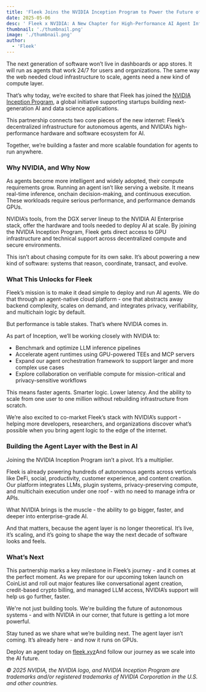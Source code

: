 ```yaml
---
title: 'Fleek Joins the NVIDIA Inception Program to Power the Future of AI Agents'
date: 2025-05-06
desc: ' Fleek x NVIDIA: A New Chapter for High-Performance AI Agent Infrastructure'
thumbnail: './thumbnail.png'
image: './thumbnail.png'
author:
  - 'Fleek'
---
```

The next generation of software won’t live in dashboards or app stores. It will run as agents that work 24/7 for users and organizations. The same way the web needed cloud infrastructure to scale, agents need a new kind of compute layer.

That’s why today, we’re excited to share that Fleek has joined the [NVIDIA Inception Program](https://www.nvidia.com/en-us/startups/), a global initiative supporting startups building next-generation AI and data science applications.

This partnership connects two core pieces of the new internet: Fleek’s decentralized infrastructure for autonomous agents, and NVIDIA’s high-performance hardware and software ecosystem for AI.

Together, we’re building a faster and more scalable foundation for agents to run anywhere.

### Why NVIDIA, and Why Now

As agents become more intelligent and widely adopted, their compute requirements grow. Running an agent isn’t like serving a website. It means real-time inference, onchain decision-making, and continuous execution. These workloads require serious performance, and performance demands GPUs.

NVIDIA’s tools, from the DGX server lineup to the NVIDIA AI Enterprise stack, offer the hardware and tools needed to deploy AI at scale. By joining the NVIDIA Inception Program, Fleek gets direct access to GPU infrastructure and technical support across decentralized compute and secure environments.

This isn’t about chasing compute for its own sake. It’s about powering a new kind of software: systems that reason, coordinate, transact, and evolve.

### What This Unlocks for Fleek

Fleek’s mission is to make it dead simple to deploy and run AI agents. We do that through an agent-native cloud platform - one that abstracts away backend complexity, scales on demand, and integrates privacy, verifiability, and multichain logic by default.

But performance is table stakes. That’s where NVIDIA comes in.

As part of Inception, we’ll be working closely with NVIDIA to:

- Benchmark and optimize LLM inference pipelines
- Accelerate agent runtimes using GPU-powered TEEs and MCP servers
- Expand our agent orchestration framework to support larger and more complex use cases
- Explore collaboration on verifiable compute for mission-critical and privacy-sensitive workflows

This means faster agents. Smarter logic. Lower latency. And the ability to scale from one user to one million without rebuilding infrastructure from scratch.

We’re also excited to co-market Fleek’s stack with NVIDIA’s support - helping more developers, researchers, and organizations discover what’s possible when you bring agent logic to the edge of the internet.

### Building the Agent Layer with the Best in AI

Joining the NVIDIA Inception Program isn’t a pivot. It’s a multiplier.

Fleek is already powering hundreds of autonomous agents across verticals like DeFi, social, productivity, customer experience, and content creation. Our platform integrates LLMs, plugin systems, privacy-preserving compute, and multichain execution under one roof - with no need to manage infra or APIs.

What NVIDIA brings is the muscle - the ability to go bigger, faster, and deeper into enterprise-grade AI.

And that matters, because the agent layer is no longer theoretical. It’s live, it’s scaling, and it’s going to shape the way the next decade of software looks and feels.

### What’s Next

This partnership marks a key milestone in Fleek’s journey - and it comes at the perfect moment. As we prepare for our upcoming token launch on CoinList and roll out major features like conversational agent creation, credit-based crypto billing, and managed LLM access, NVIDIA’s support will help us go further, faster.

We're not just building tools. We're building the future of autonomous systems - and with NVIDIA in our corner, that future is getting a lot more powerful.

Stay tuned as we share what we’re building next. The agent layer isn’t coming. It’s already here - and now it runs on GPUs.

Deploy an agent today on [fleek.xyz](https://fleek.xyz/)And follow our journey as we scale into the AI future.

*© 2025 NVIDIA, the NVIDIA logo, and NVIDIA Inception Program are trademarks and/or registered trademarks of NVIDIA Corporation in the U.S. and other countries.*